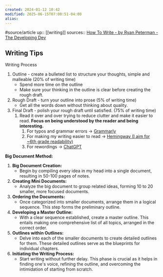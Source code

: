 ```yaml
---
created: 2024-01-12 10:42
modified: 2025-06-15T07:00:51-04:00
alias: 
---
```

#source/article 
up::  [[writing]]
sources:: [How To Write - by Ryan Peterman - The Developing Dev](https://www.developing.dev/p/how-to-write)

## Writing Tips

Writing Process
1. Outline - create a bulleted list to structure your thoughts, simple and malleable (20% of writing time)
	- Spend more time on the outline
	- Make sure your thinking in the outline is clear before creating the rough draft.
2. Rough Draft - turn your outline into prose (5% of writing time)
	- Get all the words down without thinking about quality.
3. Final Draft - polish your rough draft until satisfied. (75% of writing time)
	1. Read it over and over trying to reduce clutter and make it easier to read. **Focus on being understood by the reader and being interesting.**
		1. For typos and grammar errors → [Grammarly](https://www.grammarly.com/)
		2. For making my writing easier to read → [Hemingway (I aim for ~6th grade readability)](https://hemingwayapp.com/)
		3. For rewordings → [ChatGPT](https://chat.openai.com/)

**Big Document Method:**
1. **Big Document Creation:**
   - Begin by compiling every idea in my head into a single document, resulting in 50-100 pages of notes.
2. **Creating Mini Documents:**
   - Analyze the big document to group related ideas, forming 10 to 20 smaller, more focused documents.
3. **Ordering the Documents:**
   - Once categorized into smaller documents, arrange them in a logical sequence. This step forms the preliminary outline.
4. **Developing a Master Outline:**
   - With a clear sequence established, create a master outline. This entails making one comprehensive list of all topics, arranged in the correct order.
5. **Outlines within Outlines:**
   - Delve into each of the smaller documents to create detailed outlines for them. These detailed outlines serve as the blueprints for individual chapters.
6. **Initiating the Writing Process:**
   - Start writing without further delay. This phase is crucial as it helps in finding one's voice, refining the outline, and overcoming the intimidation of starting from scratch.
